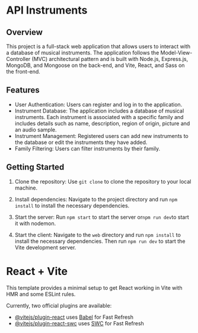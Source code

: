 # API Instruments

## Overview

This project is a full-stack web application that allows users to interact with a database of musical instruments. The application follows the Model-View-Controller (MVC) architectural pattern and is built with Node.js, Express.js, MongoDB, and Mongoose on the back-end, and Vite, React, and Sass on the front-end.

## Features

- User Authentication: Users can register and log in to the application.
- Instrument Database: The application includes a database of musical instruments. Each instrument is associated with a specific family and includes details such as name, description, region of origin, picture and an audio sample.
- Instrument Management: Registered users can add new instruments to the database or edit the instruments they have added.
- Family Filtering: Users can filter instruments by their family.

## Getting Started

1. Clone the repository: Use `git clone` to clone the repository to your local machine.

2. Install dependencies: Navigate to the project directory and run `npm install` to install the necessary dependencies.

3. Start the server: Run `npm start` to start the server or`npm run dev`to start it with nodemon.

4. Start the client: Navigate to the `web` directory and run `npm install` to install the necessary dependencies. Then run `npm run dev` to start the Vite development server.

# React + Vite

This template provides a minimal setup to get React working in Vite with HMR and some ESLint rules.

Currently, two official plugins are available:

- [@vitejs/plugin-react](https://github.com/vitejs/vite-plugin-react/blob/main/packages/plugin-react/README.md) uses [Babel](https://babeljs.io/) for Fast Refresh
- [@vitejs/plugin-react-swc](https://github.com/vitejs/vite-plugin-react-swc) uses [SWC](https://swc.rs/) for Fast Refresh
